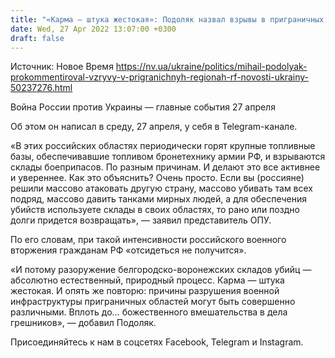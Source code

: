 ```yaml
---
title: "«Карма — штука жестокая»: Подоляк назвал взрывы в приграничных областях РФ «демилитаризацией»"
date: Wed, 27 Apr 2022 13:07:00 +0300
draft: false
---
```

Источник: Новое Время https://nv.ua/ukraine/politics/mihail-podolyak-prokommentiroval-vzryvy-v-prigranichnyh-regionah-rf-novosti-ukrainy-50237276.html


Война России против Украины — главные события 27 апреля

Об этом он написал в среду, 27 апреля, у себя в Telegram-канале.

«В этих российских областях периодически горят крупные топливные базы, обеспечивавшие топливом бронетехнику армии РФ, и взрываются склады боеприпасов. По разным причинам. И делают это все активнее и увереннее. Как это объяснить? Очень просто. Если вы (россияне) решили массово атаковать другую страну, массово убивать там всех подряд, массово давить танками мирных людей, а для обеспечения убийств используете склады в своих областях, то рано или поздно долги придется возвращать», — заявил представитель ОПУ.

По его словам, при такой интенсивности российского военного вторжения гражданам РФ «отсидеться не получится».

«И потому разоружение белгородско-воронежских складов убийц — абсолютно естественный, природный процесс. Карма — штука жестокая. И опять же повторю: причины разрушения военной инфраструктуры приграничных областей могут быть совершенно различными. Вплоть до… божественного вмешательства в дела грешников», — добавил Подоляк.

Присоединяйтесь к нам в соцсетях Facebook, Telegram и Instagram.
